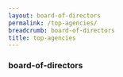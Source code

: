 ```yaml
---
layout: board-of-directors
permalink: /top-agencies/
breadcrumb: board-of-directors
title: top-agencies
---
```


### board-of-directors
